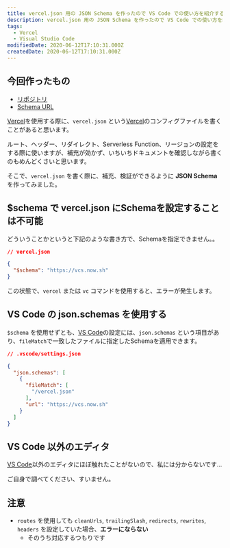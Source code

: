 ```yaml
---
title: vercel.json 用の JSON Schema を作ったので VS Code での使い方を紹介する。
description: vercel.json 用の JSON Schema を作ったので VS Code での使い方を紹介する。
tags:
  - Vercel
  - Visual Studio Code
modifiedDate: 2020-06-12T17:10:31.000Z
createdDate: 2020-06-12T17:10:31.000Z
---
```


## 今回作ったもの

- [リポジトリ](https://github.com/InkoHX/vercel-config-schema)
- [Schema URL](https://vcs.now.sh/)

[Vercel](/tags/vercel)を使用する際に、`vercel.json` という[Vercel](/tags/vercel)のコンフィグファイルを書くことがあると思います。

ルート、ヘッダー、リダイレクト、Serverless Function、リージョンの設定をする際に使いますが、補充が効かず、いちいちドキュメントを確認しながら書くのもめんどくさいと思います。

そこで、`vercel.json` を書く際に、補充、検証ができるように **JSON Schema** を作ってみました。

## $schema で vercel.json にSchemaを設定することは不可能

どういうことかというと下記のような書き方で、Schemaを指定できません。。

```json
// vercel.json

{
  "$schema": "https://vcs.now.sh"
}
```

この状態で、`vercel` または `vc` コマンドを使用すると、エラーが発生します。

## VS Code の json.schemas を使用する

`$schema` を使用せずとも、[VS Code](/tags/visual-studio-code)の設定には、`json.schemas` という項目があり、`fileMatch`で一致したファイルに指定したSchemaを適用できます。

```json
// .vscode/settings.json

{
  "json.schemas": [
    {
      "fileMatch": [
        "/vercel.json"
      ],
      "url": "https://vcs.now.sh"
    }
  ]
}
```

## VS Code 以外のエディタ

[VS Code](/tags/visual-studio-code)以外のエディタにほぼ触れたことがないので、私には分からないです...

ご自身で調べてください、すいません。

## 注意

- `routes` を使用しても `cleanUrls`, `trailingSlash`, `redirects`, `rewrites`, `headers` を設定していた場合、**エラーにならない**
  - そのうち対応するつもりです

